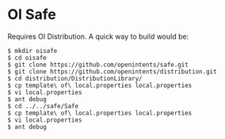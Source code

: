 # OI Safe

Requires OI Distribution. A quick way to build would be:

```Shell
$ mkdir oisafe
$ cd oisafe
$ git clone https://github.com/openintents/safe.git
$ git clone https://github.com/openintents/distribution.git
$ cd distribution/DistributionLibrary/
$ cp template\ of\ local.properties local.properties
$ vi local.properties
$ ant debug
$ cd ../../safe/Safe
$ cp template\ of\ local.properties local.properties
$ vi local.properties
$ ant debug
```
